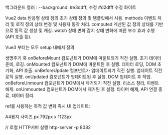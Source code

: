 
백그라운드 컬러  :  --background: #e3ddff;
수정 #d2dfff
수정 화이트

Vue2
data	반응형 상태 정의	초기 상태 정의 및 템플릿에서 사용.
methods	이벤트 처리 및 로직 정의	상태 변경 및 사용자 동작 처리.
computed	계산된 값 정의	상태를 기반으로 동적 값 생성 및 캐싱.
watch	상태 변화 감지	상태 변화에 따른 부수 효과 수행(API 호출 등).

Vue3 부터는
모두 setup 내에서 정의

생명주기 훅 
onBeforeMount	컴포넌트가 DOM에 마운트되기 직전 실행.	초기 데이터 준비, 로깅.
onMounted	컴포넌트가 DOM에 마운트된 후 실행.	데이터 로딩, DOM 초기화, API 호출.
onBeforeUpdate	컴포넌트가 업데이트되기 직전 실행.	업데이트 직전 로직 실행.
onUpdated	컴포넌트가 업데이트된 후 실행.	DOM 업데이트 후 작업.
onBeforeUnmount	컴포넌트가 DOM에서 제거되기 직전 실행.	리소스 정리, 이벤트 해제.
onUnmounted	컴포넌트가 DOM에서 제거된 후 실행.	타이머 해제, API 연결 종료, 데이터 정리.

ref를 사용하는 목적
값 변화 즉시 UI 업데이트:

A4용지 사이즈 px
792px x 1123px


// 로컬 HTTP서버 실행
http-server -p 8082
